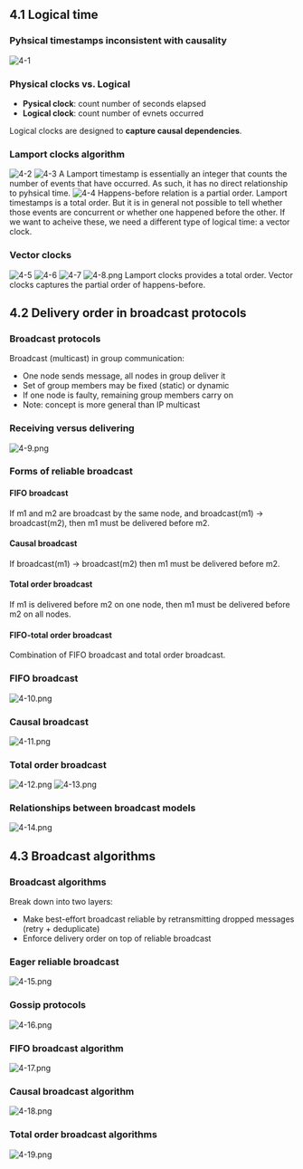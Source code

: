 ## 4.1 Logical time
### Pyhsical timestamps inconsistent with causality
![4-1](./images/4-1.png)
### Physical clocks vs. Logical

- **Pysical clock**: count number of seconds elapsed
- **Logical clock**: count number of evnets occurred

Logical clocks are designed to **capture causal dependencies**.
### Lamport clocks algorithm
![4-2](./images/4-2.png)
![4-3](./images/4-3.png)
A Lamport timestamp is essentially an integer that counts the number of events that have occurred. As such, it has no direct relationship to pyhsical time.
![4-4](./images/4-4.png)
Happens-before relation is a partial order.
Lamport timestamps is a total order. But it is in general not possible to tell whether those events are concurrent or whether one happened before the other. If we want to acheive these, we need a different type of logical time: a vector clock.
### Vector clocks
![4-5](./images/4-5.png)
![4-6](./images/4-6.png)
![4-7](./images/4-7.png)
![4-8.png](./images/4-8.png)
Lamport clocks provides a total order.
Vector clocks captures the partial order of happens-before.
## 4.2 Delivery order in broadcast protocols
### Broadcast protocols
Broadcast (multicast) in group communication:

- One node sends message, all nodes in group deliver it
- Set of group members may be fixed (static) or dynamic
- If one node is faulty, remaining group members carry on
- Note: concept is more general than IP multicast
### Receiving versus delivering
![4-9.png](./images/4-9.png)
### Forms of reliable broadcast
#### FIFO broadcast
If m1 and m2 are broadcast by the same node, and broadcast(m1) -> broadcast(m2), then m1 must be delivered before m2.
#### Causal broadcast
If broadcast(m1) -> broadcast(m2) then m1 must be delivered before m2.
#### Total order broadcast
If m1 is delivered before m2 on one node, then m1 must be delivered before m2 on all nodes.
#### FIFO-total order broadcast
Combination of FIFO broadcast and total order broadcast.
### FIFO broadcast
![4-10.png](./images/4-10.png)
### Causal broadcast
![4-11.png](./images/4-11.png)
### Total order broadcast
![4-12.png](./images/4-12.png)
![4-13.png](./images/4-13.png)
### Relationships between broadcast models
![4-14.png](./images/4-14.png)
## 4.3 Broadcast algorithms
### Broadcast algorithms
Break down into two layers:

- Make best-effort broadcast reliable by retransmitting dropped messages (retry + deduplicate)
- Enforce delivery order on top of reliable broadcast
### Eager reliable broadcast
![4-15.png](./images/4-15.png)
### Gossip protocols
![4-16.png](./images/4-16.png)
### FIFO broadcast algorithm
![4-17.png](./images/4-17.png)
### Causal broadcast algorithm
![4-18.png](./images/4-18.png)
### Total order broadcast algorithms
![4-19.png](./images/4-19.png)
